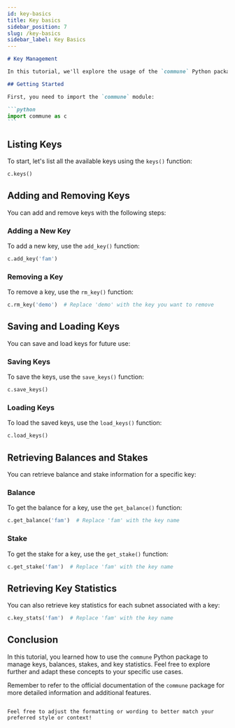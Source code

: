 ```yaml
---
id: key-basics
title: Key basics
sidebar_position: 7
slug: /key-basics
sidebar_label: Key Basics
---
```


````markdown
# Key Management

In this tutorial, we'll explore the usage of the `commune` Python package for managing keys, balances, stakes, and key statistics.

## Getting Started

First, you need to import the `commune` module:

```python
import commune as c
```
````

## Listing Keys

To start, let's list all the available keys using the `keys()` function:

```python
c.keys()
```

## Adding and Removing Keys

You can add and remove keys with the following steps:

### Adding a New Key

To add a new key, use the `add_key()` function:

```python
c.add_key('fam')
```

### Removing a Key

To remove a key, use the `rm_key()` function:

```python
c.rm_key('demo')  # Replace 'demo' with the key you want to remove
```

## Saving and Loading Keys

You can save and load keys for future use:

### Saving Keys

To save the keys, use the `save_keys()` function:

```python
c.save_keys()
```

### Loading Keys

To load the saved keys, use the `load_keys()` function:

```python
c.load_keys()
```

## Retrieving Balances and Stakes

You can retrieve balance and stake information for a specific key:

### Balance

To get the balance for a key, use the `get_balance()` function:

```python
c.get_balance('fam')  # Replace 'fam' with the key name
```

### Stake

To get the stake for a key, use the `get_stake()` function:

```python
c.get_stake('fam')  # Replace 'fam' with the key name
```

## Retrieving Key Statistics

You can also retrieve key statistics for each subnet associated with a key:

```python
c.key_stats('fam')  # Replace 'fam' with the key name
```

## Conclusion

In this tutorial, you learned how to use the `commune` Python package to manage keys, balances, stakes, and key statistics. Feel free to explore further and adapt these concepts to your specific use cases.

Remember to refer to the official documentation of the `commune` package for more detailed information and additional features.

```

Feel free to adjust the formatting or wording to better match your preferred style or context!
```
